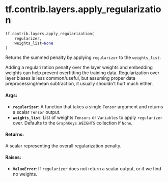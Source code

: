 <div itemscope itemtype="http://developers.google.com/ReferenceObject">
<meta itemprop="name" content="tf.contrib.layers.apply_regularization" />
<meta itemprop="path" content="Stable" />
</div>

# tf.contrib.layers.apply_regularization

``` python
tf.contrib.layers.apply_regularization(
    regularizer,
    weights_list=None
)
```

Returns the summed penalty by applying `regularizer` to the `weights_list`.

Adding a regularization penalty over the layer weights and embedding weights
can help prevent overfitting the training data. Regularization over layer
biases is less common/useful, but assuming proper data preprocessing/mean
subtraction, it usually shouldn't hurt much either.

#### Args:

* <b>`regularizer`</b>: A function that takes a single `Tensor` argument and returns
    a scalar `Tensor` output.
* <b>`weights_list`</b>: List of weights `Tensors` or `Variables` to apply
    `regularizer` over. Defaults to the `GraphKeys.WEIGHTS` collection if
    `None`.


#### Returns:

A scalar representing the overall regularization penalty.


#### Raises:

* <b>`ValueError`</b>: If `regularizer` does not return a scalar output, or if we find
      no weights.